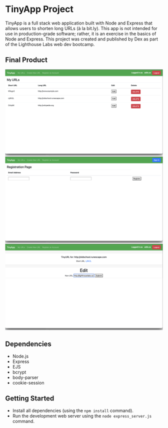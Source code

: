 # TinyApp Project

TinyApp is a full stack web application built with Node and Express that allows users to shorten long URLs (à la bit.ly). This app is not intended for use in production-grade software; rather, it is an exercise in the basics of Node and Express. This project was created and published by Dex as part of the Lighthouse Labs web dev bootcamp.

## Final Product

!["screenshot of urls page"](https://github.com/DexTheFish/tinyapp/blob/main/docs/urls-page.png?raw=true)
!["screenshot of registration page"](https://github.com/DexTheFish/tinyapp/blob/main/docs/registration-page.png?raw=true)
!["screenshot of edit page"](https://github.com/DexTheFish/tinyapp/blob/main/docs/edit-page.png?raw=true)

## Dependencies

- Node.js
- Express
- EJS
- bcrypt
- body-parser
- cookie-session


## Getting Started

- Install all dependencies (using the `npm install` command).
- Run the development web server using the `node express_server.js` command.